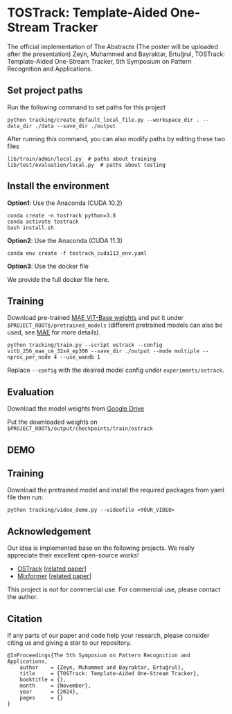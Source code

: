 # TOSTrack: Template-Aided One-Stream Tracker	

The official implementation of The Abstracte (The poster will be uploaded after the presentation)
Zeyn, Muhammed and Bayraktar, Ertuğrul, TOSTrack: Template-Aided One-Stream Tracker, 5th Symposium on Pattern Recognition and Applications.
    

## Set project paths
Run the following command to set paths for this project
```
python tracking/create_default_local_file.py --workspace_dir . --data_dir ./data --save_dir ./output
```
After running this command, you can also modify paths by editing these two files
```
lib/train/admin/local.py  # paths about training
lib/test/evaluation/local.py  # paths about testing
```

## Install the environment
**Option1**: Use the Anaconda (CUDA 10.2)
```
conda create -n tostrack python=3.8
conda activate tostrack
bash install.sh
```

**Option2**: Use the Anaconda (CUDA 11.3)
```
conda env create -f tostrack_cuda113_env.yaml
```

**Option3**: Use the docker file

We provide the full docker file here.

## Training
Download pre-trained [MAE ViT-Base weights](https://dl.fbaipublicfiles.com/mae/pretrain/mae_pretrain_vit_base.pth) and put it under `$PROJECT_ROOT$/pretrained_models` (different pretrained models can also be used, see [MAE](https://github.com/facebookresearch/mae) for more details).

```
python tracking/train.py --script ostrack --config vitb_256_mae_ce_32x4_ep300 --save_dir ./output --mode multiple --nproc_per_node 4 --use_wandb 1
```

Replace `--config` with the desired model config under `experiments/ostrack`. 


## Evaluation
Download the model weights from [Google Drive](https://drive.google.com/drive/folders/1PHfGDgO6lOB-oTO91MK3o10uQJUUXKZN?usp=sharing) 

Put the downloaded weights on `$PROJECT_ROOT$/output/checkpoints/train/ostrack`

## DEMO
## Training
Download the pretrained model and install the required packages from yaml file then run:

```
python tracking/video_demo.py --videofile <YOUR_VIDEO>
```


## Acknowledgement

Our idea is implemented base on the following projects. We really appreciate their excellent open-source works!

- [OSTrack](https://github.com/botaoye/OSTrack) [[related paper](https://arxiv.org/abs/2203.11991)]
- [Mixformer](https://github.com/MCG-NJU/MixFormer) [[related paper](http://arxiv.org/abs/2203.11082)]

This project is not for commercial use. For commercial use, please contact the author.

## Citation

If any parts of our paper and code help your research, please consider citing us and giving a star to our repository.

```
@InProceedings{The 5th Symposium on Pattern Recognition and Applications,
    author    = {Zeyn, Muhammed and Bayraktar, Ertuğrul},
    title     = {TOSTrack: Template-Aided One-Stream Tracker},
    booktitle = {},
    month     = {November},
    year      = {2024},
    pages     = {}
}
